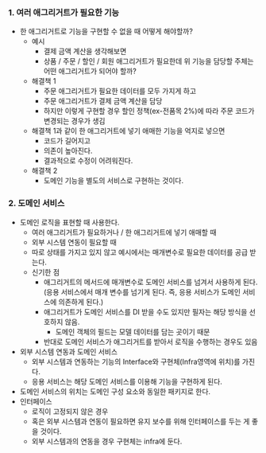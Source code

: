 ### 1. 여러 애그리거트가 필요한 기능

- 한 애그리거트로 기능을 구현할 수 없을 때 어떻게 해야할까?
  - 예시
    - 결제 금액 계산을 생각해보면
    - 상품 / 주문 / 할인 / 회원 애그리거트가 필요한데 위 기능을 담당할 주체는 어떤 애그리거트가 되어야 할까?
  - 해결책 1
    - 주문 애그리거트가 필요한 데이터를 모두 가지게 하고
    - 주문 애그리거트가 결제 금액 계산을 담당
    - 하지만 이렇게 구현할 경우 할인 정책(ex-전품목 2%)에 따라 주문 코드가 변경되는 경우가 생김
  - 해결책 1과 같이 한 애그리거트에 넣기 애매한 기능을 억지로 넣으면
    - 코드가 길어지고
    - 의존이 높아진다.
    - 결과적으로 수정이 어려워진다.
  - 해결책 2
    - 도메인 기능을 별도의 서비스로 구현하는 것이다.





### 2. 도메인 서비스

- 도메인 로직을 표현할 때 사용한다.
  - 여러 애그리거트가 필요하거나 / 한 애그리거트에 넣기 애매할 때
  - 외부 시스템 연동이 필요할 때
  - 따로 상태를 가지고 있지 않고 예시에서는 매개변수로 필요한 데이터를 공급 받는다.
  - 신기한 점
    - 애그리거트의 메서드에 매개변수로 도메인 서비스를 넘겨서 사용하게 된다. (응용 서비스에서 매개 변수를 넘기게 된다. 즉, 응용 서비스가 도메인 서비스에 의존하게 된다.)
    - 애그리거트가 도메인 서비스를 DI 받을 수도 있지만 필자는 해당 방식을 선호하지 않음.
      - 도메인 객체의 필드는 모델 데이터를 담는 곳이기 때문
    - 반대로 도메인 서비스가 애그리거트를 받아서 로직을 수행하는 경우도 있음
- 외부 시스템 연동과 도메인 서비스
  - 외부 시스템과 연동하는 기능의 Interface와 구현체(Infra영역에 위치)를 가진다.
  - 응용 서비스는 해당 도메인 서비스를 이용해 기능을 구현하게 된다. 
- 도메인 서비스의 위치는 도메인 구성 요소와 동일한 패키지로 한다.
- 인터페이스
  - 로직이 고정되지 않은 경우
  - 혹은 외부 시스템과 연동이 필요하면 유지 보수를 위해 인터페이스를 두는 게 좋을 것이다.
  - 외부 시스템과의 연동을 경우 구현체는 infra에 둔다.